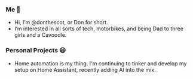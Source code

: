 ### Me 👋
- Hi, I’m @donthescot, or Don for short.
- I’m interested in all sorts of tech, motorbikes, and being Dad to three girls and a Cavoodle.

### Personal Projects 😄
- Home automation is my thing.  I'm continuing to tinker and develop my setup on Home Assistant, recently adding AI into the mix.

<!---
donthescot/donthescot is a ✨ special ✨ repository because its `README.md` (this file) appears on your GitHub profile.
You can click the Preview link to take a look at your changes.
--->
